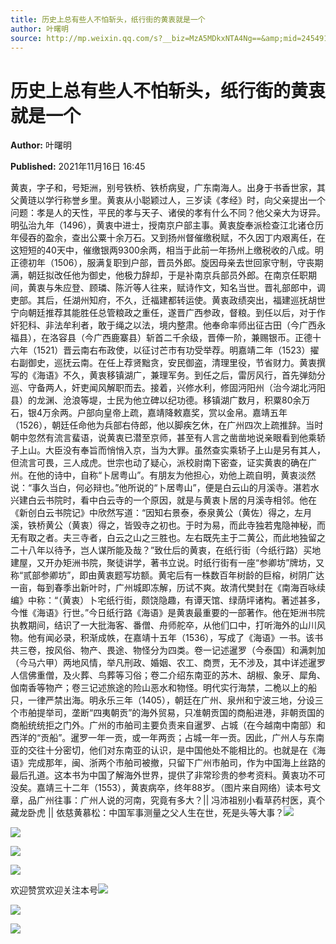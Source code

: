 ```yaml
---
title: 历史上总有些人不怕斩头，纸行街的黄衷就是一个
author: 叶曙明
source: http://mp.weixin.qq.com/s?__biz=MzA5MDkxNTA4Ng==&amp;mid=2454911711&amp;idx=1&amp;sn=12d7d252436e258c254cbf4a0412bbcc&amp;chksm=87a232beb0d5bba8bcd4bfaefc8e58f2bed6f3571810db4e681bc7012682a2317264694766ae&poc_token=HJ_Do2ejHyO-wNZGG8Q1S8FdPgy1YBBEob-nUEme
---
```


# 历史上总有些人不怕斩头，纸行街的黄衷就是一个

**Author:** 叶曙明

**Published:** 2021年11月16日 16:45

黄衷，字子和，号矩洲，别号铁桥、铁桥病叟，广东南海人。出身于书香世家，其父黄琏以学行称誉乡里。黄衷从小聪颖过人，三岁读《孝经》时，向父亲提出一个问题：孝是人的天性，平民的孝与天子、诸侯的孝有什么不同？他父亲大为讶异。明弘治九年（1496），黄衷中进士，授南京户部主事。黄衷旋奉派检查江北诸仓历年侵吞的盈余，查出公粟十余万石。又到扬州督催缴税赋，不久因丁内艰离任，在这短短的40天中，催缴银两9300余两，相当于此前一年扬州上缴税收的八成。明正德初年（1506），服满复职到户部，晋员外郎。旋因母亲去世回家守制，守丧期满，朝廷拟改任他为御史，他极力辞却，于是补南京兵部员外郎。在南京任职期间，黄衷与朱应登、顾璘、陈沂等人往来，赋诗作文，知名当世。晋礼部郎中，调吏部。其后，任湖州知府，不久，迁福建都转运使。黄衷政绩突出，福建巡抚胡世宁向朝廷推荐其能胜任总管粮政之重任，遂晋广西参政，督粮。到任以后，对于作奸犯科、非法牟利者，敢于绳之以法，境内整肃。他奉命率师出征古田（今广西永福县），在洛容县（今广西鹿寨县）斩首二千余级，晋俸一阶，兼赐银币。正德十六年（1521）晋云南右布政使，以征讨芒市有功受举荐。明嘉靖二年（1523）擢右副御史，巡抚云南。在任上荐贤黜贪，安民御盗，清理里役，节省财力。黄衷撰写的《海语》不久，黄衷移镇湖广，兼理军务。到任之后，雷厉风行，首先弹劾分巡、守备两人，奸吏闻风解职而去。接着，兴修水利，修固沔阳州（治今湖北沔阳县）的龙渊、沧浪等堤，士民为他立碑以纪功德。移镇湖广数月，积粟80余万石，银4万余两。户部向皇帝上疏，嘉靖降敕嘉奖，赏以金帛。嘉靖五年（1526），朝廷任命他为兵部右侍郎，他以脚疾乞休，在广州四次上疏推辞。当时朝中忽然有流言蜚语，说黄衷已潜至京师，甚至有人言之凿凿地说亲眼看到他乘轿子上山。大臣没有奉旨而悄悄入京，当为大罪。虽然查实乘轿子上山是另有其人，但流言可畏，三人成虎。世宗也动了疑心，派校尉南下密查，证实黄衷的确在广州。在他的诗中，自称“卜居粤山”。有朋友为他担心，劝他上疏自明，黄衷淡然说：“事久当白，何必辩也。”他所说的“卜居粤山”，便是白云山的月溪寺。湛若水兴建白云书院时，看中白云寺的一个原因，就是与黄衷卜居的月溪寺相邻。他在《新创白云书院记》中欣然写道：“因知右景泰，泰泉黄公（黄佐）得之，左月溪，铁桥黄公（黄衷）得之，皆毁寺之初也。于时为易，而此寺独若鬼隐神秘，而无有取之者。夫三寺者，白云之山之三胜也。左右既先主于二黄公，而此地独留之二十八年以待予，岂人谋所能及哉？”致仕后的黄衷，在纸行街（今纸行路）买地建屋，又开办矩洲书院，聚徒讲学，著书立说。时纸行街有一座“参卿坊”牌坊，又称“贰部参卿坊”，即由黄衷题写坊额。黄宅后有一株数百年树龄的巨榕，树阴广达一亩，每到春季出新叶时，广州城即冻解，历试不爽。故清代樊封在《南海百咏续编》中称：“（黄衷）卜宅纸行街，颇饶隐趣，有谭天馆、绿荫坪诸构。著述甚多，今惟《海语》行世。”今日纸行路《海语》是黄衷最重要的一部著作。他在矩洲书院执教期间，结识了一大批海客、番僧、舟师舵卒，从他们口中，打听海外的山川风物。他有闻必录，积渐成帙，在嘉靖十五年（1536），写成了《海语》一书。该书共三卷，按风俗、物产、畏途、物怪分为四类。卷一记述暹罗（今泰国）和满刺加（今马六甲）两地风情，举凡刑政、婚姻、农工、商贾，无不涉及，其中详述暹罗人信佛重僧，及火葬、鸟葬等习俗；卷二介绍东南亚的苏木、胡椒、象牙、犀角、伽南香等物产；卷三记述旅途的险山恶水和物怪。明代实行海禁，二桅以上的船只，一律严禁出海。明永乐三年（1405），朝廷在广州、泉州和宁波三地，分设三个市舶提举司，垄断“四夷朝贡”的海外贸易，只准朝贡国的商船进港，非朝贡国的商船统统拒之门外。广州的市舶司主要负责来自暹罗、占城（在今越南中南部）和西洋的“贡船”。暹罗一年一贡，或一年两贡；占城一年一贡。因此，广州人与东南亚的交往十分密切，他们对东南亚的认识，是中国他处不能相比的。也就是在《海语》完成那年，闽、浙两个市舶司被撤，只留下广州市舶司，作为中国海上丝路的最后孔道。这本书为中国了解海外世界，提供了非常珍贵的参考资料。黄衷功不可没矣。嘉靖三十二年（1553），黄衷病卒，终年88岁。（图片来自网络）读本号文章，品广州往事：广州人说的河南，究竟有多大？|| 冯沛祖别小看草药村医，真个藏龙卧虎 || 依慈黄慕松：中国军事测量之父人生在世，死是头等大事？![](https://mmbiz.qpic.cn/mmbiz_jpg/PJWG74pLsMayvR1AyLpp1OwsWXJhmAMu6hEnyJ4hyVxh2jeFxNGwngJfdXCj1cuXFPwvvJjPH1NhDydQF15CRA/640?wx_fmt=jpeg)

![](https://mmbiz.qpic.cn/mmbiz_jpg/PJWG74pLsMZicrGy0dEqflhm9xXMMGp3ZdflPbIhOeDNgnFTrN2ePtOQ5FncYqEaGW6LBtENz7wBksnsCLOMnPw/640)

![](https://mmbiz.qpic.cn/mmbiz_jpg/PJWG74pLsMZicrGy0dEqflhm9xXMMGp3Zk3kUakr9ZCuicXwaQBmonLLfoHAibCHp8ZdceoHqKRHXAgJbF7ydsqDg/640)

![](https://mmbiz.qpic.cn/mmbiz_gif/PJWG74pLsMayvR1AyLpp1OwsWXJhmAMusfs1pQabdPdhBk4997RJ6orCd8NJIkE6QtgAQLO9aEydzZrVqqk7ew/640?wx_fmt=gif)



欢迎赞赏欢迎关注本号![](https://mmbiz.qpic.cn/mmbiz_gif/PJWG74pLsMY4kze1RswORlwIruFfBicEYeomLV8Tjs3AO8zO5OIk2usXQ2wZOicfrAxou4MXF2OLDPUcfQiafn3SA/640?wx_fmt=gif)

![](https://mmbiz.qpic.cn/mmbiz_jpg/PJWG74pLsMZW3Aw2JDzTfsKiankEa5vzfYXvfGciaBdWgpvITsLiaXWe997V7gXqibMVQBgGniamyKjZC5HHQTgCicgQ/640?wx_fmt=jpeg)

![](https://mmbiz.qpic.cn/mmbiz_png/PJWG74pLsMbxzxSWsbSxWa401icEeDUWiawxAxbdgTq3LmtribGicfmgEgabFONInhdrQRwY9Y4pmxRGlAoaQAaMDA/640?wx_fmt=png)



